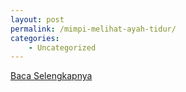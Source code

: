```yaml
---
layout: post
permalink: /mimpi-melihat-ayah-tidur/
categories:
    - Uncategorized
---
```


[Baca Selengkapnya](/05)